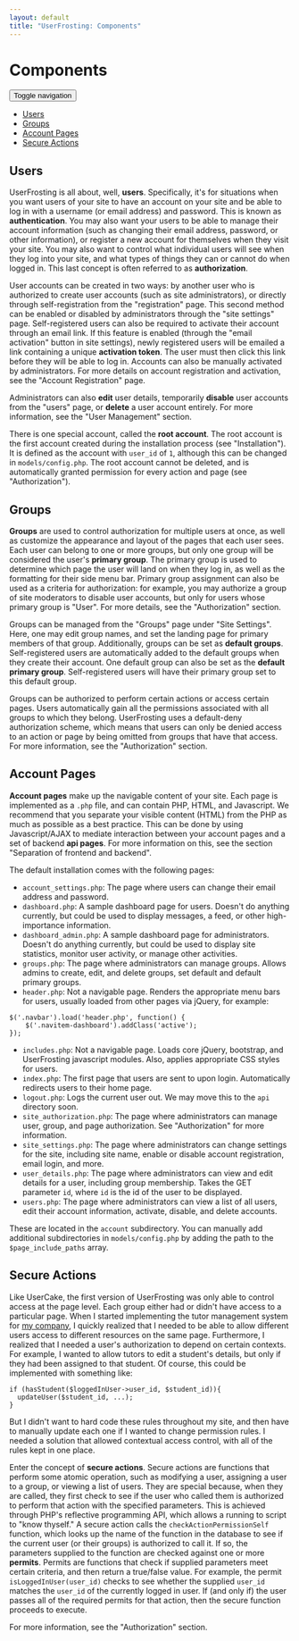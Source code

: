 ```yaml
---
layout: default
title: "UserFrosting: Components"
--- 
```

# Components

<div class="header-menu">
  <nav class="navbar navbar-default" role="navigation">
    <div class="container-fluid">
      <!-- Brand and toggle get grouped for better mobile display -->
      <div class="navbar-header">
        <button type="button" class="navbar-toggle" data-toggle="collapse">
          <span class="sr-only">Toggle navigation</span>
          <span class="icon-bar"></span>
          <span class="icon-bar"></span>
          <span class="icon-bar"></span>
        </button>
      </div>
      <!-- Collect the nav links, forms, and other content for toggling -->
      <div class="collapse navbar-collapse">
        <ul class="nav navbar-nav">
          <li><a href="#users">Users</a></li>
          <li><a href="#groups">Groups</a></li>
          <li><a href="#pages">Account Pages</a></li>
          <li><a href="#actions">Secure Actions</a></li>
        </ul>
      </div><!-- /.navbar-collapse -->
    </div><!-- /.container-fluid -->
  </nav>
</div>

## <a name="users"></a><i class='fa fa-user'></i> Users

UserFrosting is all about, well, **users**.  Specifically, it's for situations when you want users of your site to have an account on your site and be able to log in with a username (or email address) and password.  This is known as **authentication**.  You may also want your users to be able to manage their account information (such as changing their email address, password, or other information), or register a new account for themselves when they visit your site.  You may also want to control what individual users will see when they log into your site, and what types of things they can or cannot do when logged in.  This last concept is often referred to as **authorization**.

User accounts can be created in two ways: by another user who is authorized to create user accounts (such as site administrators), or directly through self-registration from the "registration" page.  This second method can be enabled or disabled by administrators through the "site settings" page.  Self-registered users can also be required to activate their account through an email link.  If this feature is enabled (through the "email activation" button in site settings), newly registered users will be emailed a link containing a unique **activation token**.  The user must then click this link before they will be able to log in.  Accounts can also be manually activated by administrators.  For more details on account registration and activation, see the "Account Registration" page.

Administrators can also **edit** user details, temporarily **disable** user accounts from the "users" page, or **delete** a user account entirely.  For more information, see the "User Management" section.

There is one special account, called the **root account**.  The root account is the first account created during the installation process (see "Installation").  It is defined as the account with `user_id` of `1`, although this can be changed in `models/config.php`.  The root account cannot be deleted, and is automatically granted permission for every action and page (see "Authorization").

## <a name="groups"></a><i class='fa fa-users'></i> Groups

**Groups** are used to control authorization for multiple users at once, as well as customize the appearance and layout of the pages that each user sees.  Each user can belong to one or more groups, but only one group will be considered the user's **primary group**.  The primary group is used to determine which page the user will land on when they log in, as well as the formatting for their side menu bar.  Primary group assignment can also be used as a criteria for authorization: for example, you may authorize a group of site moderators to disable user accounts, but only for users whose primary group is "User".  For more details, see the "Authorization" section.

Groups can be managed from the "Groups" page under "Site Settings".  Here, one may edit group names, and set the landing page for primary members of that group.  Additionally, groups can be set as **default groups**.  Self-registered users are automatically added to the default groups when they create their account.  One default group can also be set as the **default primary group**.  Self-registered users will have their primary group set to this default group.

Groups can be authorized to perform certain actions or access certain pages.  Users automatically gain all the permissions associated with all groups to which they belong.  UserFrosting uses a default-deny authorization scheme, which means that users can only be denied access to an action or page by being omitted from groups that have that access.  For more information, see the "Authorization" section.

## <a name="pages"></a><i class='fa fa-files-o'></i> Account Pages

**Account pages** make up the navigable content of your site.  Each page is implemented as a `.php` file, and can contain PHP, HTML, and Javascript.  We recommend that you separate your visible content (HTML) from the PHP as much as possible as a best practice.  This can be done by using Javascript/AJAX to mediate interaction between your account pages and a set of backend **api pages**.  For more information on this, see the section "Separation of frontend and backend".

The default installation comes with the following pages:

* `account_settings.php`: The page where users can change their email address and password.
* `dashboard.php`: A sample dashboard page for users.  Doesn't do anything currently, but could be used to display messages, a feed, or other high-importance information.
* `dashboard_admin.php`: A sample dashboard page for administrators.  Doesn't do anything currently, but could be used to display site statistics, monitor user activity, or manage other activities.
* `groups.php`: The page where administrators can manage groups.  Allows admins to create, edit, and delete groups, set default and default primary groups.
* `header.php`: Not a navigable page.  Renders the appropriate menu bars for users, usually loaded from other pages via jQuery, for example:

```
$('.navbar').load('header.php', function() {
    $('.navitem-dashboard').addClass('active');
});
```

* `includes.php`: Not a navigable page.  Loads core jQuery, bootstrap, and UserFrosting javascript modules.  Also, applies appropriate CSS styles for users.
* `index.php`: The first page that users are sent to upon login.  Automatically redirects users to their home page.
* `logout.php`: Logs the current user out.  We may move this to the `api` directory soon.
* `site_authorization.php`: The page where administrators can manage user, group, and page authorization.  See "Authorization" for more information.
* `site_settings.php`: The page where administrators can change settings for the site, including site name, enable or disable account registration, email login, and more.
* `user_details.php`: The page where administrators can view and edit details for a user, including group membership.  Takes the GET parameter `id`, where `id` is the id of the user to be displayed. 
* `users.php`: The page where administrators can view a list of all users, edit their account information, activate, disable, and delete accounts.

These are located in the `account` subdirectory.  You can manually add additional subdirectories in `models/config.php` by adding the path to the `$page_include_paths` array.

## <a name="actions"></a><i class='fa fa-lock'></i> Secure Actions

Like UserCake, the first version of UserFrosting was only able to control access at the page level.  Each group either had or didn't have access to a particular page.  When I started implementing the tutor management system for [my company](http://bloomingtontutors.com), I quickly realized that I needed to be able to allow different users access to different resources on the same page.  Furthermore, I realized that I needed a user's authorization to depend on certain contexts.  For example, I wanted to allow tutors to edit a student's details, but only if they had been assigned to that student.  Of course, this could be implemented with something like:

```
if (hasStudent($loggedInUser->user_id, $student_id)){
  updateUser($student_id, ...);
}
```

But I didn't want to hard code these rules throughout my site, and then have to manually update each one if I wanted to change permission rules.  I needed a solution that allowed contextual access control, with all of the rules kept in one place.

Enter the concept of **secure actions**.  Secure actions are functions that perform some atomic operation, such as modifying a user, assigning a user to a group, or viewing a list of users.  They are special because, when they are called, they first check to see if the user who called them is authorized to perform that action with the specified parameters.  This is achieved through PHP's reflective programming API, which allows a running to script to "know thyself."  A secure action calls the `checkActionPermissionSelf` function, which looks up the name of the function in the database to see if the current user (or their groups) is authorized to call it.  If so, the parameters supplied to the function are checked against one or more **permits**.  Permits are functions that check if supplied parameters meet certain criteria, and then return a true/false value.  For example, the permit `isLoggedInUser(user_id)` checks to see whether the supplied `user_id` matches the `user_id` of the currently logged in user.  If (and only if) the user passes all of the required permits for that action, then the secure function proceeds to execute.

For more information, see the "Authorization" section.
